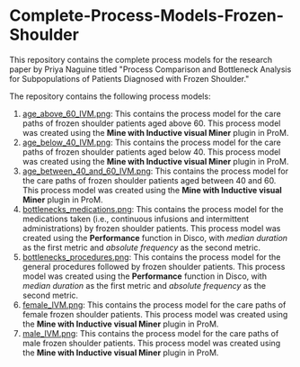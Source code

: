 # Complete-Process-Models-Frozen-Shoulder

This repository contains the complete process models for the research paper by Priya Naguine titled "Process Comparison and Bottleneck Analysis for Subpopulations of Patients Diagnosed with Frozen Shoulder."

The repository contains the following process models:
1. [age_above_60_IVM.png][1]: This contains the process model for the care paths of frozen shoulder patients aged above 60. This process model was created using the **Mine with Inductive visual Miner** plugin in ProM.
2. [age_below_40_IVM.png][2]: This contains the process model for the care paths of frozen shoulder patients aged below 40. This process model was created using the **Mine with Inductive visual Miner** plugin in ProM.
3. [age_between_40_and_60_IVM.png][3]: This contains the process model for the care paths of frozen shoulder patients aged between 40 and 60. This process model was created using the **Mine with Inductive visual Miner** plugin in ProM.
4. [bottlenecks_medications.png][4]: This contains the process model for the medications taken (i.e., continuous infusions and intermittent administrations) by frozen shoulder patients. This process model was created using the **Performance** function in Disco, with *median duration* as the first metric and *absolute frequency* as the second metric.
5. [bottlenecks_procedures.png][5]: This contains the process model for the general procedures followed by frozen shoulder patients. This process model was created using the **Performance** function in Disco, with *median duration* as the first metric and *absolute frequency* as the second metric.
6. [female_IVM.png][6]: This contains the process model for the care paths of female frozen shoulder patients. This process model was created using the **Mine with Inductive visual Miner** plugin in ProM.
7. [male_IVM.png][7]: This contains the process model for the care paths of male frozen shoulder patients. This process model was created using the **Mine with Inductive visual Miner** plugin in ProM.

[1]: https://github.com/PriyaNaguine/Complete-Process-Models/blob/a1e7a713fd0ad61db92a2efcc3e43251d2d59631/age_above_60_IVM.png
[2]: https://github.com/PriyaNaguine/Complete-Process-Models/blob/a1e7a713fd0ad61db92a2efcc3e43251d2d59631/age_below_40_IVM.png
[3]: https://github.com/PriyaNaguine/Complete-Process-Models/blob/a1e7a713fd0ad61db92a2efcc3e43251d2d59631/age_between_40_and_60_IVM.png
[4]: https://github.com/PriyaNaguine/Complete-Process-Models/blob/a1e7a713fd0ad61db92a2efcc3e43251d2d59631/bottlenecks_medications.png
[5]: https://github.com/PriyaNaguine/Complete-Process-Models/blob/a1e7a713fd0ad61db92a2efcc3e43251d2d59631/bottlenecks_procedures.png
[6]: https://github.com/PriyaNaguine/Complete-Process-Models/blob/a1e7a713fd0ad61db92a2efcc3e43251d2d59631/female_IVM.png
[7]: https://github.com/PriyaNaguine/Complete-Process-Models/blob/a1e7a713fd0ad61db92a2efcc3e43251d2d59631/male_IVM.png
